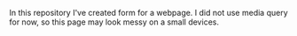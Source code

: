 In this repository I've created form for a webpage.
I did not use media query for now, so this page may look messy on a small devices.
